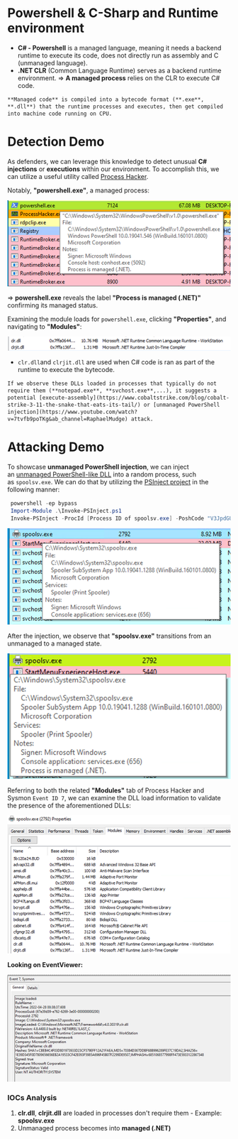 # **Powershell & C-Sharp and Runtime environment**

- **C# - Powershell** is a managed language, meaning it needs a backend runtime to execute its code, does not directly run as assembly and C (unmanaged language).
- **.NET CLR** (Common Language Runtime) serves as a backend runtime environment.
=> **A managed process** relies on the CLR to execute C# code.

```ad-note
**Managed code** is compiled into a bytecode format (**.exe**, **.dll**) that the runtime processes and executes, then get compiled into machine code running on CPU.
```

# **Detection Demo**
As defenders, we can leverage this knowledge to detect unusual **C# injections** or **executions** within our environment. To accomplish this, we can utilize a useful utility called [Process Hacker](https://processhacker.sourceforge.io/).

Notably, **"powershell.exe"**, a managed process:

![](../6.%20Image/Pasted%20image%2020250517200552.png)

=> **powershell.exe** reveals the label **"Process is managed (.NET)"** confirming its managed status.

Examining the module loads for `powershell.exe`, clicking **"Properties"**, and navigating to **"Modules"**:

![](../6.%20Image/Pasted%20image%2020250517200657.png)

- `clr.dll`and `clrjit.dll` are used when C# code is ran as part of the runtime to execute the bytecode.

```ad-warning
If we observe these DLLs loaded in processes that typically do not require them (**notepad.exe**, **svchost.exe**,...), it suggests a potential [execute-assembly](https://www.cobaltstrike.com/blog/cobalt-strike-3-11-the-snake-that-eats-its-tail/) or [unmanaged PowerShell injection](https://www.youtube.com/watch?v=7tvfb9poTKg&ab_channel=RaphaelMudge) attack.
```

# **Attacking Demo**

To showcase **unmanaged PowerShell injection**, we can inject an [unmanaged PowerShell-like DLL](https://github.com/leechristensen/UnmanagedPowerShell) into a random process, such as `spoolsv.exe`. We can do that by utilizing the [PSInject project](https://github.com/EmpireProject/PSInject) in the following manner:

```powershell
 powershell -ep bypass
 Import-Module .\Invoke-PSInject.ps1
 Invoke-PSInject -ProcId [Process ID of spoolsv.exe] -PoshCode "V3JpdGUtSG9zdCAiSGVsbG8sIEd1c
```

![](../6.%20Image/Pasted%20image%2020250517203400.png)

After the injection, we observe that **"spoolsv.exe"** transitions from an unmanaged to a managed state.

![](../6.%20Image/Pasted%20image%2020250517203421.png)

Referring to both the related **"Modules"** tab of Process Hacker and Sysmon `Event ID 7`, we can examine the DLL load information to validate the presence of the aforementioned DLLs:

![](../6.%20Image/Pasted%20image%2020250517204337.png)

**Looking on EventViewer:**

![](../6.%20Image/Pasted%20image%2020250517204449.png)

### **IOCs Analysis**
1. **clr.dll**, **clrjit.dll** are loaded in processes don't require them - Example: **spoolsv.exe**
2. Unmanaged process becomes into **managed (.NET)**
